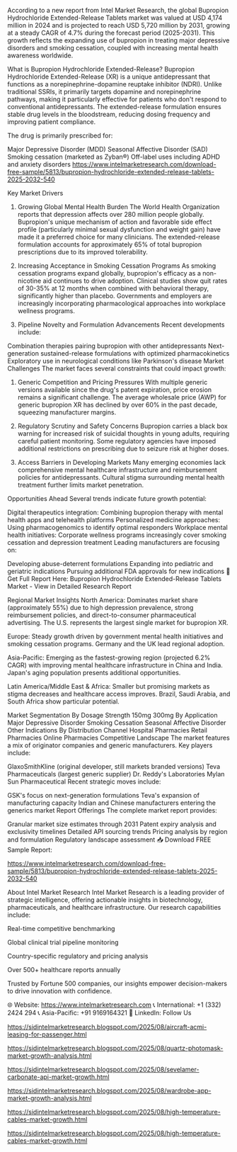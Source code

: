  According to a new report from Intel Market Research, the global Bupropion Hydrochloride Extended-Release Tablets market was valued at USD 4,174 million in 2024 and is projected to reach USD 5,720 million by 2031, growing at a steady CAGR of 4.7% during the forecast period (2025-2031). This growth reflects the expanding use of bupropion in treating major depressive disorders and smoking cessation, coupled with increasing mental health awareness worldwide.

What is Bupropion Hydrochloride Extended-Release?
Bupropion Hydrochloride Extended-Release (XR) is a unique antidepressant that functions as a norepinephrine-dopamine reuptake inhibitor (NDRI). Unlike traditional SSRIs, it primarily targets dopamine and norepinephrine pathways, making it particularly effective for patients who don't respond to conventional antidepressants. The extended-release formulation ensures stable drug levels in the bloodstream, reducing dosing frequency and improving patient compliance.

The drug is primarily prescribed for:

Major Depressive Disorder (MDD)
Seasonal Affective Disorder (SAD)
Smoking cessation (marketed as Zyban®)
Off-label uses including ADHD and anxiety disorders
https://www.intelmarketresearch.com/download-free-sample/5813/bupropion-hydrochloride-extended-release-tablets-2025-2032-540

Key Market Drivers

1. Growing Global Mental Health Burden
The World Health Organization reports that depression affects over 280 million people globally. Bupropion's unique mechanism of action and favorable side effect profile (particularly minimal sexual dysfunction and weight gain) have made it a preferred choice for many clinicians. The extended-release formulation accounts for approximately 65% of total bupropion prescriptions due to its improved tolerability.

2. Increasing Acceptance in Smoking Cessation Programs
As smoking cessation programs expand globally, bupropion's efficacy as a non-nicotine aid continues to drive adoption. Clinical studies show quit rates of 30-35% at 12 months when combined with behavioral therapy, significantly higher than placebo. Governments and employers are increasingly incorporating pharmacological approaches into workplace wellness programs.

3. Pipeline Novelty and Formulation Advancements
Recent developments include:

Combination therapies pairing bupropion with other antidepressants
Next-generation sustained-release formulations with optimized pharmacokinetics
Exploratory use in neurological conditions like Parkinson's disease
Market Challenges
The market faces several constraints that could impact growth:

1. Generic Competition and Pricing Pressures
With multiple generic versions available since the drug's patent expiration, price erosion remains a significant challenge. The average wholesale price (AWP) for generic bupropion XR has declined by over 60% in the past decade, squeezing manufacturer margins.

2. Regulatory Scrutiny and Safety Concerns
Bupropion carries a black box warning for increased risk of suicidal thoughts in young adults, requiring careful patient monitoring. Some regulatory agencies have imposed additional restrictions on prescribing due to seizure risk at higher doses.

3. Access Barriers in Developing Markets
Many emerging economies lack comprehensive mental healthcare infrastructure and reimbursement policies for antidepressants. Cultural stigma surrounding mental health treatment further limits market penetration.

Opportunities Ahead
Several trends indicate future growth potential:

Digital therapeutics integration: Combining bupropion therapy with mental health apps and telehealth platforms
Personalized medicine approaches: Using pharmacogenomics to identify optimal responders
Workplace mental health initiatives: Corporate wellness programs increasingly cover smoking cessation and depression treatment
Leading manufacturers are focusing on:

Developing abuse-deterrent formulations
Expanding into pediatric and geriatric indications
Pursuing additional FDA approvals for new indications
📘 Get Full Report Here:
Bupropion Hydrochloride Extended-Release Tablets Market - View in Detailed Research Report

Regional Market Insights
North America: Dominates market share (approximately 55%) due to high depression prevalence, strong reimbursement policies, and direct-to-consumer pharmaceutical advertising. The U.S. represents the largest single market for bupropion XR.

Europe: Steady growth driven by government mental health initiatives and smoking cessation programs. Germany and the UK lead regional adoption.

Asia-Pacific: Emerging as the fastest-growing region (projected 6.2% CAGR) with improving mental healthcare infrastructure in China and India. Japan's aging population presents additional opportunities.

Latin America/Middle East & Africa: Smaller but promising markets as stigma decreases and healthcare access improves. Brazil, Saudi Arabia, and South Africa show particular potential.

Market Segmentation
By Dosage Strength
150mg
300mg
By Application
Major Depressive Disorder
Smoking Cessation
Seasonal Affective Disorder
Other Indications
By Distribution Channel
Hospital Pharmacies
Retail Pharmacies
Online Pharmacies
Competitive Landscape
The market features a mix of originator companies and generic manufacturers. Key players include:

GlaxoSmithKline (original developer, still markets branded versions)
Teva Pharmaceuticals (largest generic supplier)
Dr. Reddy's Laboratories
Mylan
Sun Pharmaceutical
Recent strategic moves include:

GSK's focus on next-generation formulations
Teva's expansion of manufacturing capacity
Indian and Chinese manufacturers entering the generics market
Report Offerings
The complete market report provides:

Granular market size estimates through 2031
Patent expiry analysis and exclusivity timelines
Detailed API sourcing trends
Pricing analysis by region and formulation
Regulatory landscape assessment
📥 Download FREE Sample Report:

https://www.intelmarketresearch.com/download-free-sample/5813/bupropion-hydrochloride-extended-release-tablets-2025-2032-540

About Intel Market Research
Intel Market Research is a leading provider of strategic intelligence, offering actionable insights in biotechnology, pharmaceuticals, and healthcare infrastructure. Our research capabilities include:

Real-time competitive benchmarking

Global clinical trial pipeline monitoring

Country-specific regulatory and pricing analysis

Over 500+ healthcare reports annually

Trusted by Fortune 500 companies, our insights empower decision-makers to drive innovation with confidence.

🌐 Website: https://www.intelmarketresearch.com
📞 International: +1 (332) 2424 294
📞 Asia-Pacific: +91 9169164321
🔗 LinkedIn: Follow Us

https://sidintelmarketresearch.blogspot.com/2025/08/aircraft-acmi-leasing-for-passenger.html

https://sidintelmarketresearch.blogspot.com/2025/08/quartz-photomask-market-growth-analysis.html

https://sidintelmarketresearch.blogspot.com/2025/08/sevelamer-carbonate-api-market-growth.html

https://sidintelmarketresearch.blogspot.com/2025/08/wardrobe-app-market-growth-analysis.html

https://sidintelmarketresearch.blogspot.com/2025/08/high-temperature-cables-market-growth.html

https://sidintelmarketresearch.blogspot.com/2025/08/high-temperature-cables-market-growth.html

